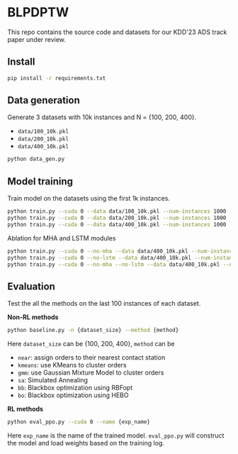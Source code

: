 # BLPDPTW

This repo contains the source code and datasets for our KDD'23 ADS track paper under review.

## Install

```bash
pip install -r requirements.txt
```

## Data generation

Generate 3 datasets with 10k instances and N = {100, 200, 400}.
* `data/100_10k.pkl`
* `data/200_10k.pkl`
* `data/400_10k.pkl`

```bash
python data_gen.py
```

## Model training

Train model on the datasets using the first 1k instances.

```bash
python train.py --cuda 0 --data data/100_10k.pkl --num-instances 1000
python train.py --cuda 0 --data data/200_10k.pkl --num-instances 1000
python train.py --cuda 0 --data data/400_10k.pkl --num-instances 1000
```

Ablation for MHA and LSTM modules

```bash
python train.py --cuda 0 --no-mha --data data/400_10k.pkl --num-instances 1000
python train.py --cuda 0 --no-lstm --data data/400_10k.pkl --num-instances 1000
python train.py --cuda 0 --no-mha --no-lstm --data data/400_10k.pkl --num-instances 1000
```

## Evaluation

Test the all the methods on the last 100 instances of each dataset.

**Non-RL methods**

```bash
python baseline.py -n {dataset_size} --method {method}
```

Here `dataset_size` can be {100, 200, 400}, `method` can be
* `near`: assign orders to their nearest contact station
* `kmeans`: use KMeans to cluster orders
* `gmm`: use Gaussian Mixture Model to cluster orders
* `sa`: Simulated Annealing
* `bb`: Blackbox optimization using RBFopt
* `bo`: Blackbox optimization using HEBO

**RL methods**

```bash
python eval_ppo.py --cuda 0 --name {exp_name}
```

Here `exp_name` is the name of the trained model. `eval_ppo.py` will construct the model and load weights based on the training log.